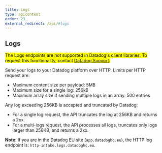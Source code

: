 ```yaml
---
title: Logs
type: apicontent
order: 23
external_redirect: /api/#logs
---
```


## Logs

<mark>The Logs endpoints are not supported in Datadog's client libraries. To request this functionality, contact [Datadog Support][1].</mark>

Send your logs to your Datadog platform over HTTP. Limits per HTTP request are:

* Maximum content size per payload: 5MB
* Maximum size for a single log: 256kB
* Maximum array size if sending multiple logs in an array: 500 entries

Any log exceeding 256KB is accepted and truncated by Datadog:

* For a single log request, the API truncates the log at 256KB and returns a 2xx.
* For a multi-logs request, the API processes all logs, truncates only logs larger than 256KB, and returns a 2xx.

**Note**: If you are in the Datadog EU site (`app.datadoghq.eu`), the HTTP log endpoint is: `http-intake.logs.datadoghq.eu`.

[1]: /help
